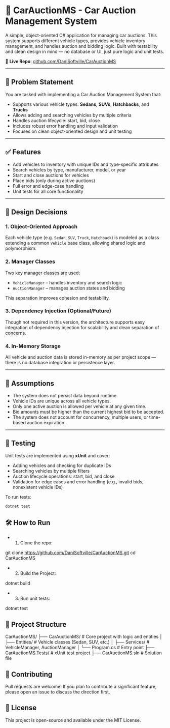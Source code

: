 # 🚗 CarAuctionMS - Car Auction Management System

A simple, object-oriented C# application for managing car auctions. This system supports different vehicle types, provides vehicle inventory management, and handles auction and bidding logic. Built with testability and clean design in mind — no database or UI, just pure logic and unit tests.

🔗 **Live Repo**: [github.com/DaniSoftville/CarAuctionMS](https://github.com/DaniSoftville/CarAuctionMS)

---

## 📌 Problem Statement

You are tasked with implementing a Car Auction Management System that:

- Supports various vehicle types: **Sedans**, **SUVs**, **Hatchbacks**, and **Trucks**
- Allows adding and searching vehicles by multiple criteria
- Handles auction lifecycle: start, bid, close
- Includes robust error handling and input validation
- Focuses on clean object-oriented design and unit testing

---

## ✅ Features

- Add vehicles to inventory with unique IDs and type-specific attributes
- Search vehicles by type, manufacturer, model, or year
- Start and close auctions for vehicles
- Place bids (only during active auctions)
- Full error and edge-case handling
- Unit tests for all core functionality

---

## 🧠 Design Decisions

### 1. Object-Oriented Approach

Each vehicle type (e.g. `Sedan`, `SUV`, `Truck`, `Hatchback`) is modeled as a class extending a common `Vehicle` base class, allowing shared logic and polymorphism.

### 2. Manager Classes

Two key manager classes are used:

- `VehicleManager` – handles inventory and search logic
- `AuctionManager` – manages auction states and bidding

This separation improves cohesion and testability.

### 3. Dependency Injection (Optional/Future)

Though not required in this version, the architecture supports easy integration of dependency injection for scalability and clean separation of concerns.

### 4. In-Memory Storage

All vehicle and auction data is stored in-memory as per project scope — there is no database integration or persistence layer.

---

## 🧾 Assumptions

- The system does not persist data beyond runtime.
- Vehicle IDs are unique across all vehicle types.
- Only one active auction is allowed per vehicle at any given time.
- Bid amounts must be higher than the current highest bid to be accepted.
- The system does not account for concurrency, multiple users, or time-based auction expiration.

---

## 🧪 Testing

Unit tests are implemented using **xUnit** and cover:

- Adding vehicles and checking for duplicate IDs
- Searching vehicles by multiple filters
- Auction lifecycle operations: start, bid, and close
- Validation for edge cases and error handling (e.g., invalid bids, nonexistent vehicle IDs)

To run tests:

```bash
dotnet test

```

## 🛠️ How to Run

- 1. Clone the repo:

git clone https://github.com/DaniSoftville/CarAuctionMS.git
cd CarAuctionMS

- 2. Build the Project:

dotnet build

- 3. Run unit tests:

dotnet test

## 📁 Project Structure

CarAuctionMS/
├── CarAuctionMS/ # Core project with logic and entities
│ ├── Entities/ # Vehicle classes (Sedan, SUV, etc.)
│ ├── Services/ # VehicleManager, AuctionManager
│ └── Program.cs # Entry point
├── CarAuctionMS.Tests/ # xUnit test project
├── CarAuctionMS.sln # Solution file

## 🤝 Contributing

Pull requests are welcome! If you plan to contribute a significant feature, please open an issue to discuss the direction first.

## 📄 License

This project is open-source and available under the MIT License.
